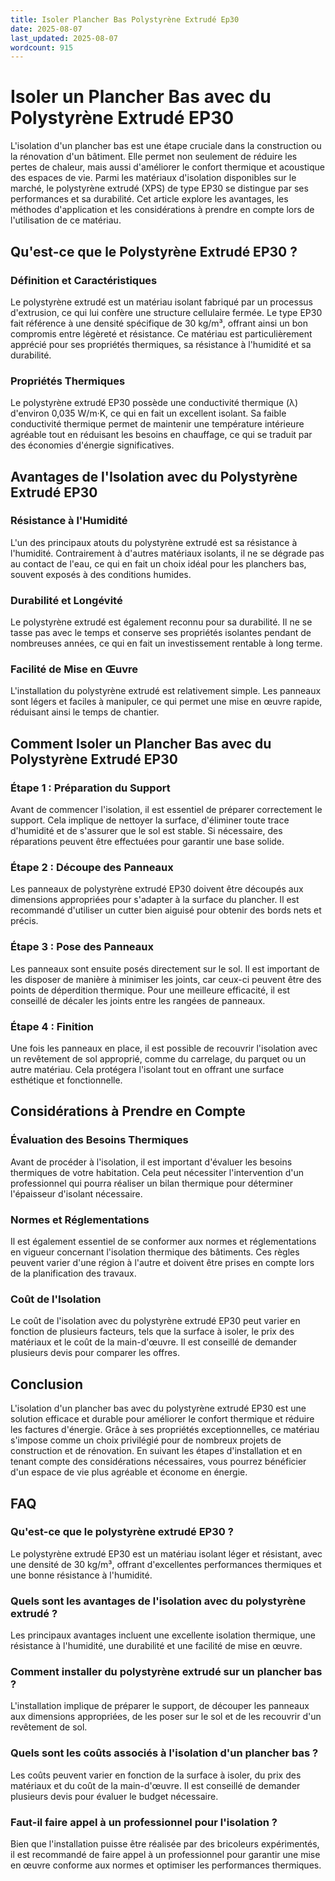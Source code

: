 ```yaml
---
title: Isoler Plancher Bas Polystyrène Extrudé Ep30
date: 2025-08-07
last_updated: 2025-08-07
wordcount: 915
---
```


# Isoler un Plancher Bas avec du Polystyrène Extrudé EP30

L'isolation d'un plancher bas est une étape cruciale dans la construction ou la rénovation d'un bâtiment. Elle permet non seulement de réduire les pertes de chaleur, mais aussi d'améliorer le confort thermique et acoustique des espaces de vie. Parmi les matériaux d'isolation disponibles sur le marché, le polystyrène extrudé (XPS) de type EP30 se distingue par ses performances et sa durabilité. Cet article explore les avantages, les méthodes d'application et les considérations à prendre en compte lors de l'utilisation de ce matériau.

## Qu'est-ce que le Polystyrène Extrudé EP30 ?

### Définition et Caractéristiques

Le polystyrène extrudé est un matériau isolant fabriqué par un processus d'extrusion, ce qui lui confère une structure cellulaire fermée. Le type EP30 fait référence à une densité spécifique de 30 kg/m³, offrant ainsi un bon compromis entre légèreté et résistance. Ce matériau est particulièrement apprécié pour ses propriétés thermiques, sa résistance à l'humidité et sa durabilité.

### Propriétés Thermiques

Le polystyrène extrudé EP30 possède une conductivité thermique (λ) d'environ 0,035 W/m·K, ce qui en fait un excellent isolant. Sa faible conductivité thermique permet de maintenir une température intérieure agréable tout en réduisant les besoins en chauffage, ce qui se traduit par des économies d'énergie significatives.

## Avantages de l'Isolation avec du Polystyrène Extrudé EP30

### Résistance à l'Humidité

L'un des principaux atouts du polystyrène extrudé est sa résistance à l'humidité. Contrairement à d'autres matériaux isolants, il ne se dégrade pas au contact de l'eau, ce qui en fait un choix idéal pour les planchers bas, souvent exposés à des conditions humides.

### Durabilité et Longévité

Le polystyrène extrudé est également reconnu pour sa durabilité. Il ne se tasse pas avec le temps et conserve ses propriétés isolantes pendant de nombreuses années, ce qui en fait un investissement rentable à long terme.

### Facilité de Mise en Œuvre

L'installation du polystyrène extrudé est relativement simple. Les panneaux sont légers et faciles à manipuler, ce qui permet une mise en œuvre rapide, réduisant ainsi le temps de chantier.

## Comment Isoler un Plancher Bas avec du Polystyrène Extrudé EP30

### Étape 1 : Préparation du Support

Avant de commencer l'isolation, il est essentiel de préparer correctement le support. Cela implique de nettoyer la surface, d'éliminer toute trace d'humidité et de s'assurer que le sol est stable. Si nécessaire, des réparations peuvent être effectuées pour garantir une base solide.

### Étape 2 : Découpe des Panneaux

Les panneaux de polystyrène extrudé EP30 doivent être découpés aux dimensions appropriées pour s'adapter à la surface du plancher. Il est recommandé d'utiliser un cutter bien aiguisé pour obtenir des bords nets et précis.

### Étape 3 : Pose des Panneaux

Les panneaux sont ensuite posés directement sur le sol. Il est important de les disposer de manière à minimiser les joints, car ceux-ci peuvent être des points de déperdition thermique. Pour une meilleure efficacité, il est conseillé de décaler les joints entre les rangées de panneaux.

### Étape 4 : Finition

Une fois les panneaux en place, il est possible de recouvrir l'isolation avec un revêtement de sol approprié, comme du carrelage, du parquet ou un autre matériau. Cela protégera l'isolant tout en offrant une surface esthétique et fonctionnelle.

## Considérations à Prendre en Compte

### Évaluation des Besoins Thermiques

Avant de procéder à l'isolation, il est important d'évaluer les besoins thermiques de votre habitation. Cela peut nécessiter l'intervention d'un professionnel qui pourra réaliser un bilan thermique pour déterminer l'épaisseur d'isolant nécessaire.

### Normes et Réglementations

Il est également essentiel de se conformer aux normes et réglementations en vigueur concernant l'isolation thermique des bâtiments. Ces règles peuvent varier d'une région à l'autre et doivent être prises en compte lors de la planification des travaux.

### Coût de l'Isolation

Le coût de l'isolation avec du polystyrène extrudé EP30 peut varier en fonction de plusieurs facteurs, tels que la surface à isoler, le prix des matériaux et le coût de la main-d'œuvre. Il est conseillé de demander plusieurs devis pour comparer les offres.

## Conclusion

L'isolation d'un plancher bas avec du polystyrène extrudé EP30 est une solution efficace et durable pour améliorer le confort thermique et réduire les factures d'énergie. Grâce à ses propriétés exceptionnelles, ce matériau s'impose comme un choix privilégié pour de nombreux projets de construction et de rénovation. En suivant les étapes d'installation et en tenant compte des considérations nécessaires, vous pourrez bénéficier d'un espace de vie plus agréable et économe en énergie.

## FAQ

### Qu'est-ce que le polystyrène extrudé EP30 ?

Le polystyrène extrudé EP30 est un matériau isolant léger et résistant, avec une densité de 30 kg/m³, offrant d'excellentes performances thermiques et une bonne résistance à l'humidité.

### Quels sont les avantages de l'isolation avec du polystyrène extrudé ?

Les principaux avantages incluent une excellente isolation thermique, une résistance à l'humidité, une durabilité et une facilité de mise en œuvre.

### Comment installer du polystyrène extrudé sur un plancher bas ?

L'installation implique de préparer le support, de découper les panneaux aux dimensions appropriées, de les poser sur le sol et de les recouvrir d'un revêtement de sol.

### Quels sont les coûts associés à l'isolation d'un plancher bas ?

Les coûts peuvent varier en fonction de la surface à isoler, du prix des matériaux et du coût de la main-d'œuvre. Il est conseillé de demander plusieurs devis pour évaluer le budget nécessaire.

### Faut-il faire appel à un professionnel pour l'isolation ?

Bien que l'installation puisse être réalisée par des bricoleurs expérimentés, il est recommandé de faire appel à un professionnel pour garantir une mise en œuvre conforme aux normes et optimiser les performances thermiques.